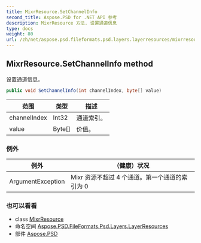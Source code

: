 ```yaml
---
title: MixrResource.SetChannelInfo
second_title: Aspose.PSD for .NET API 参考
description: MixrResource 方法. 设置通道信息
type: docs
weight: 80
url: /zh/net/aspose.psd.fileformats.psd.layers.layerresources/mixrresource/setchannelinfo/
---
```

## MixrResource.SetChannelInfo method

设置通道信息。

```csharp
public void SetChannelInfo(int channelIndex, byte[] value)
```

| 范围 | 类型 | 描述 |
| --- | --- | --- |
| channelIndex | Int32 | 通道索引。 |
| value | Byte[] | 价值。 |

### 例外

| 例外 | （健康）状况 |
| --- | --- |
| ArgumentException | Mixr 资源不超过 4 个通道。第一个通道的索引为 0 |

### 也可以看看

* class [MixrResource](../)
* 命名空间 [Aspose.PSD.FileFormats.Psd.Layers.LayerResources](../../mixrresource/)
* 部件 [Aspose.PSD](../../../)


